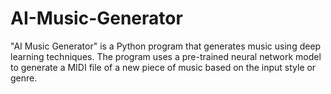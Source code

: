 # AI-Music-Generator
"AI Music Generator" is a Python program that generates music using deep learning techniques. The program uses a pre-trained neural network model to generate a MIDI file of a new piece of music based on the input style or genre.
